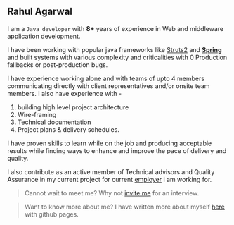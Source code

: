 ## Rahul Agarwal

I am a `Java developer` with __8+__ years of experience in Web and middleware application development.

I have been working with popular java frameworks like [Struts2](https://struts.apache.org/) and __[Spring](https://spring.io/)__ and built systems with various complexity and criticalities with 0 Production fallbacks or post-production bugs.

I have experience working alone and with teams of upto 4 members communicating directly with client representatives and/or onsite team members. I also have experience with -
1. building high level project architecture
2. Wire-framing
3. Technical documentation
4. Project plans & delivery schedules.

I have proven skills to learn while on the job and producing acceptable results while finding ways to enhance and improve the pace of delivery and quality.

I also contribute as an active member of Technical advisors and Quality Assurance in my current project for current [employer](https://www.cognizant.com/india) i am working for.

> Cannot wait to meet me? Why not [invite me](mailto:rahul89.agarwal@gmail.com?subject=We+want+to+meet+you+for+an+interview&body=We+saw+your+profile+and+we+are+interested+for+a+quick+chat.+Please+come+at+over+our+place+%40+-+%0D%0A) for an interview.

> Want to know more about me? I have written more about myself [here](https://agrahul89.github.io/) with github pages.
